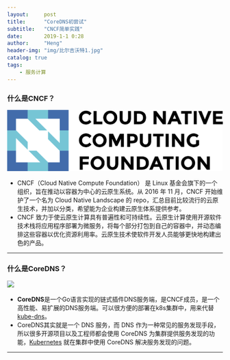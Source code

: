 ```yaml
---
layout:     post
title:      "CoreDNS初尝试"
subtitle:   "CNCF简单实践"
date:       2019-1-1 0:28
author:     "Heng"
header-img: "img/比尔吉沃特1.jpg"
catalog: true
tags:
    - 服务计算
---
```


### 什么是CNCF？

![](/img/in-post/post-fuwujisuan/CoreDNS/CNCF.png)

- CNCF（Cloud Native Compute Foundation） 是 Linux 基金会旗下的一个组织，旨在推动以容器为中心的云原生系统。从 2016 年 11 月，CNCF 开始维护了一个名为 Cloud Native Landscape 的 repo，汇总目前比较流行的云原生技术，并加以分类，希望能为企业构建云原生体系提供参考。
- CNCF 致力于使云原生计算具有普遍性和可持续性。云原生计算使用开源软件技术栈将应用程序部署为微服务，将每个部分打包到自己的容器中，并动态编排这些容器以优化资源利用率。云原生技术使软件开发人员能够更快地构建出色的产品。

---

### 什么是CoreDNS？

![](/img/in-post/post-fuwujisuan/CoreDNS/CoreDNS.png)

- **CoreDNS**是一个Go语言实现的链式插件DNS服务端，是CNCF成员，是一个高性能、易扩展的DNS服务端。可以很方便的部署在k8s集群中，用来代替[kube-dns](http://www.cnblogs.com/allcloud/p/7614123.html)。
- CoreDNS其实就是一个 DNS 服务，而 DNS 作为一种常见的服务发现手段，所以很多开源项目以及工程师都会使用 CoreDNS 为集群提供服务发现的功能，[Kubernetes](http://www.dockone.io/article/932) 就在集群中使用 CoreDNS 解决服务发现的问题。

---
